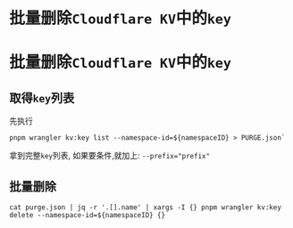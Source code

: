 # 批量删除`Cloudflare KV`中的`key`


# 批量删除`Cloudflare KV`中的`key`

## 取得`key`列表

先执行

```shell
pnpm wrangler kv:key list --namespace-id=${namespaceID} > PURGE.json`
```

拿到完整`key`列表, 如果要条件,就加上: `--prefix="prefix"`

## 批量删除

```shell
cat purge.json | jq -r '.[].name' | xargs -I {} pnpm wrangler kv:key delete --namespace-id=${namespaceID} {}
```


